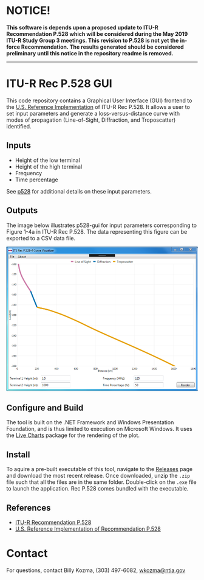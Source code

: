 # NOTICE! #
**This software is depends upon a proposed update to ITU-R Recommendation P.528 which will be considered during the May 2019 ITU-R Study Group 3 meetings.  This revision to P.528 is not yet the in-force Recommendation.  The results generated should be considered preliminary until this notice in the repository readme is removed.**

---

# ITU-R Rec P.528 GUI #

This code repository contains a Graphical User Interface (GUI) frontend to the [U.S. Reference Implementation](https://github.com/NTIA/p528) of ITU-R Rec P.528.  It allows a user to set input parameters and generate a loss-versus-distance curve with modes of propagation (Line-of-Sight, Diffraction, and Troposcatter) identified.

## Inputs ##

 * Height of the low terminal
 * Height of the high terminal
 * Frequency
 * Time percentage
 
 See [p528](https://github.com/NTIA/p528/blob/master/README.md#inputs) for additional details on these input parameters.

## Outputs ##

The image below illustrates p528-gui for input parameters corresponding to Figure 1-4a in ITU-R Rec P.528.  The data representing this figure can be exported to a CSV data file.
 
![Screenshot of P.528 GUI Tool](P528-Fig1-4a.png "Screenshot of P.528 GUI Tool")

## Configure and Build ##

The tool is built on the .NET Framework and Windows Presentation Foundation, and is thus limited to execution on Microsoft Windows.  It uses the [Live Charts](https://github.com/Live-Charts/Live-Charts) package for the rendering of the plot.

## Install ##

To aquire a pre-built executable of this tool, navigate to the [Releases](https://github.com/NTIA/p528-gui/releases) page and download the most recent release.  Once downloaded, unzip the `.zip` file such that all the files are in the same folder.  Double-click on the `.exe` file to launch the application.  Rec P.528 comes bundled with the executable.

## References ##

 * [ITU-R Recommendation P.528](https://www.itu.int/rec/R-REC-P.528/en)
 * [U.S. Reference Implementation of Recommendation P.528](https://github.com/NTIA/p528)
 
# Contact #

For questions, contact Billy Kozma, (303) 497-6082, wkozma@ntia.gov
